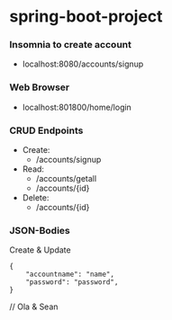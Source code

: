 # spring-boot-project

### Insomnia to create account
- localhost:8080/accounts/signup

### Web Browser
- localhost:801800/home/login

### CRUD Endpoints
- Create: 
	- /accounts/signup
- Read: 
	- /accounts/getall
	- /accounts/{id}
- Delete:
	- /accounts/{id}

### JSON-Bodies

Create & Update
```
{
	"accountname": "name",
	"password": "password",
}
```

// Ola & Sean
